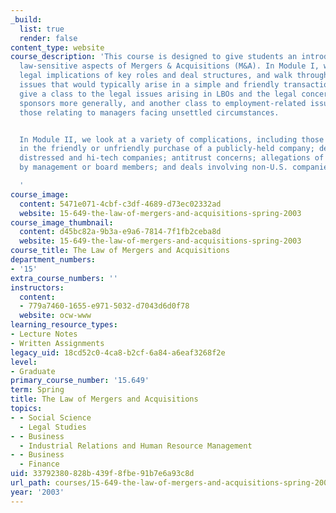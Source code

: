```yaml
---
_build:
  list: true
  render: false
content_type: website
course_description: 'This course is designed to give students an introduction to the
  law-sensitive aspects of Mergers & Acquisitions (M&A). In Module I, we examine the
  legal implications of key roles and deal structures, and walk through some of the
  issues that would typically arise in a simple and friendly transaction. We also
  give a class to the legal issues arising in LBOs and the legal concerns of financial
  sponsors more generally, and another class to employment-related issues, including
  those relating to managers facing unsettled circumstances.


  In Module II, we look at a variety of complications, including those that arise
  in the friendly or unfriendly purchase of a publicly-held company; deals involving
  distressed and hi-tech companies; antitrust concerns; allegations of misconduct
  by management or board members; and deals involving non-U.S. companies.

  '
course_image:
  content: 5471e071-4cbf-c3df-4689-d73ec02332ad
  website: 15-649-the-law-of-mergers-and-acquisitions-spring-2003
course_image_thumbnail:
  content: d45bc82a-9b3a-e9a6-7814-7f1fb2ceba8d
  website: 15-649-the-law-of-mergers-and-acquisitions-spring-2003
course_title: The Law of Mergers and Acquisitions
department_numbers:
- '15'
extra_course_numbers: ''
instructors:
  content:
  - 779a7460-1655-e971-5032-d7043d6d0f78
  website: ocw-www
learning_resource_types:
- Lecture Notes
- Written Assignments
legacy_uid: 18cd52c0-4ca8-b2cf-6a84-a6eaf3268f2e
level:
- Graduate
primary_course_number: '15.649'
term: Spring
title: The Law of Mergers and Acquisitions
topics:
- - Social Science
  - Legal Studies
- - Business
  - Industrial Relations and Human Resource Management
- - Business
  - Finance
uid: 33792380-828b-439f-8fbe-91b7e6a93c8d
url_path: courses/15-649-the-law-of-mergers-and-acquisitions-spring-2003
year: '2003'
---
```

